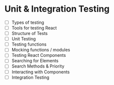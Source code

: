 # Unit & Integration Testing

- [ ] Types of testing
- [ ] Tools for testing React
- [ ] Structure of Tests
- [ ] Unit Testing
- [ ] Testing functions
- [ ] Mocking functions / modules
- [ ] Testing React Components
- [ ] Searching for Elements
- [ ] Search Methods & Priority
- [ ] Interacting with Components
- [ ] Integration Testing

